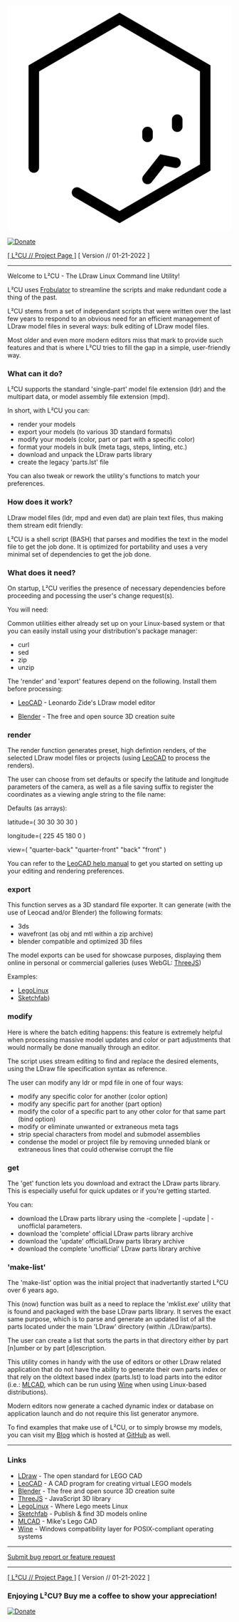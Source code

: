![l2cu](https://raw.githubusercontent.com/nathaneltitane/l2cu/main/l2cu.svg)

[![Donate](https://img.shields.io/badge/Donate-PayPal-000000.svg?style=for-the-badge)](https://www.paypal.com/donate/?hosted_button_id=QG58TMRHNSZAU)

[[ L²CU // Project Page ]](https://github.com/nathaneltitane/l2cu) [ Version // 01-21-2022 ]

---

Welcome to L²CU - The LDraw Linux Command line Utility!

L²CU uses [Frobulator](https://github.com/nathaneltitane/frobulator) to streamline the scripts and make redundant code a thing of the past.

L²CU stems from a set of independant scripts that were written over the last few years to respond to an obvious need for an efficient management of LDraw model files in several ways: bulk editing of LDraw model files.

Most older and even more modern editors miss that mark to provide such features and that is where L²CU tries to fill the gap in a simple, user-friendly way.

### What can it do?

L²CU supports the standard 'single-part' model file extension (ldr) and the multipart data, or model assembly file extension (mpd).

In short, with L²CU you can:
- render your models
- export your models (to various 3D standard formats)
- modify your models (color, part or part with a specific color)
- format your models in bulk (meta tags, steps, linting, etc.)
- download and unpack the LDraw parts library
- create the legacy 'parts.lst' file

You can also tweak or rework the utility's functions to match your preferences.

### How does it work?

LDraw model files (ldr, mpd and even dat) are plain text files, thus making them stream edit friendly:

L²CU is a shell script (BASH) that parses and modifies the text in the model file to get the job done.
It is optimized for portability and uses a very minimal set of dependencies to get the job done.

### What does it need?

On startup, L²CU verifies the presence of necessary dependencies before proceeding and pocessing the user's change request(s).

You will need:

Common utilities either already set up on your Linux-based system or that you can easily install using your distribution's package manager:

- curl
- sed
- zip
- unzip

The 'render' and 'export' features depend on the following. Install them before processing:

- [LeoCAD](https://github.com/leozide/leocad) - Leonardo Zide's LDraw model editor

- [Blender](https://www.blender.org) - The free and open source 3D creation suite

### render

The render function generates preset, high defintion renders, of the selected LDraw model files or projects (using [LeoCAD](https://github.com/leozide/leocad) to process the renders).

The user can choose from set defaults or specify the latitude and longitude parameters of the camera, as well as a file saving suffix to register the coordinates as a viewing angle string to the file name:

Defaults (as arrays):

latitude=(
	30
	30
	30
	30
)

longitude=(
	225
	45
	180
	0
)

view=(
	"quarter-back"
	"quarter-front"
	"back"
	"front"
)

You can refer to the [LeoCAD help manual](https://www.leocad.org/docs/start.html) to get you started on setting up your editing and rendering preferences.

### export

This function serves as a 3D standard file exporter.
It can generate (with the use of Leocad and/or Blender) the following formats:
- 3ds
- wavefront (as obj and mtl within a zip archive)
- blender compatible and optimized 3D files

The model exports can be used for showcase purposes, displaying them online in personal or commercial galleries (uses WebGL: [ThreeJS](https://threejs.org/))

Examples:

- [LegoLinux](https://legolinux.com)
- [Sketchfab](https://sketchfab.com))

### modify

Here is where the batch editing happens: this feature is extremely helpful when processing massive model updates and color or part adjustments that would normally be done manually through an editor.

The script uses stream editing to find and replace the desired elements, using the LDraw file specification syntax as reference.

The user can modify any ldr or mpd file in one of four ways:

- modify any specific color for another (color option)
- modify any specific part for another (part option)
- modify the color of a specific part to any other color for that same part (bind option)
- modify or eliminate unwanted or extraneous meta tags
- strip special characters from model and submodel assemblies
- condense the model or project file by removing unneded blank or extraneous lines that could otherwise corrupt the file

### get

The 'get' function lets you download and extract the LDraw parts library. This is especially useful for quick updates or if you're getting started.

You can:

- download the LDraw parts library using the -complete | -update | -unofficlal parameters.
- download the 'complete' official LDraw parts library archive
- download the 'update' officialLDraw parts library archive
- download the complete 'unofficial' LDraw parts library archive

### 'make-list'

The 'make-list' option was the initial project that inadvertantly started L²CU over 6 years ago.

This (now) function was built as a need to replace the 'mklist.exe' utility that is found and packaged with the base LDraw parts library.
It serves the exact same purpose, which is to parse and generate an updated list of all the parts located under the main 'LDraw' directory (within ./LDraw/parts).

The user can create a list that sorts the parts in that directory either by part [n]umber or by part [d]escription.

This utility comes in handy with the use of editors or other LDraw related application that do not have the ability to generate their own parts index or that rely on the oldtext based index (parts.lst) to load parts into the editor (i.e.: [MLCAD](http://mlcad.lm-software.com/), which can be run using [Wine](https://www.winehq.org/) when using Linux-based distributions).

Modern editors now generate a cached dynamic index or database on application launch and do not require this list generator anymore.

To find examples that make use of L²CU, or to simply browse my models, you can visit my [Blog](https://legolinux.com) which is hosted at [GitHub](https://github.com/nathaneltitane/legolinux.github.io) as well.

***

### Links

- [LDraw](https://www.LDraw.org) - The open standard for LEGO CAD
- [LeoCAD](https://github.com/leozide/leocad) - A CAD program for creating virtual LEGO models
- [Blender](https://www.blender.org) - The free and open source 3D creation suite
- [ThreeJS](https://threejs.org) - JavaScript 3D library
- [LegoLinux](https://legolinux.com) - Where Lego meets Linux
- [Sketchfab](https://sketchfab.com) - Publish & find 3D models online
- [MLCAD](http://mlcad.lm-software.com/) - Mike's Lego CAD
- [Wine](https://www.winehq.org/) - Windows compatibility layer for POSIX-compliant operating systems

***

[Submit bug report or feature request](https://github.com/nathaneltitane/l2cu/issues)

---

[[ L²CU // Project Page ]](https://github.com/nathaneltitane/l2cu) [ Version // 01-21-2022 ]

### Enjoying L²CU? Buy me a coffee to show your appreciation!

[![Donate](https://img.shields.io/badge/Donate-PayPal-000000.svg?style=for-the-badge)](https://www.paypal.com/donate/?hosted_button_id=QG58TMRHNSZAU)
